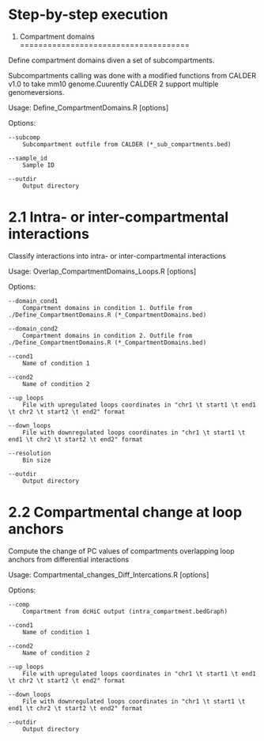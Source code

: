 # Step-by-step execution

1. Compartment domains
=====================================

Define compartment domains diven a set of subcompartments.

Subcompartments calling was done with a modified functions from CALDER v1.0 to take mm10 genome.Cuurently CALDER 2 support multiple genomeversions. 

Usage: Define_CompartmentDomains.R [options]

Options:

	--subcomp
		Subcompartment outfile from CALDER (*_sub_compartments.bed)
	
	--sample_id
		Sample ID

	--outdir
		Output directory


2.1 Intra- or inter-compartmental interactions
==============

Classify interactions into intra- or inter-compartmental interactions

Usage: Overlap_CompartmentDomains_Loops.R [options]

Options:

	--domain_cond1
		Compartment domains in condition 1. Outfile from ./Define_CompartmentDomains.R (*_CompartmentDomains.bed)
	
	--domain_cond2
		Compartment domains in condition 2. Outfile from ./Define_CompartmentDomains.R (*_CompartmentDomains.bed)

	--cond1
		Name of condition 1

	--cond2
		Name of condition 2
	
	--up_loops
		File with upregulated loops coordinates in "chr1 \t start1 \t end1 \t chr2 \t start2 \t end2" format

	--down_loops
		File with downregulated loops coordinates in "chr1 \t start1 \t end1 \t chr2 \t start2 \t end2" format

	--resolution
		Bin size

	--outdir
		Output directory


2.2 Compartmental change at loop anchors
==============

Compute the change of PC values of compartments overlapping loop anchors from differential interactions

Usage: Compartmental_changes_Diff_Intercations.R [options]

Options:

	--comp
		Compartment from dcHiC output (intra_compartment.bedGraph)
	
	--cond1
		Name of condition 1

	--cond2
		Name of condition 2
	
	--up_loops
		File with upregulated loops coordinates in "chr1 \t start1 \t end1 \t chr2 \t start2 \t end2" format

	--down_loops
		File with downregulated loops coordinates in "chr1 \t start1 \t end1 \t chr2 \t start2 \t end2" format

	--outdir
		Output directory


